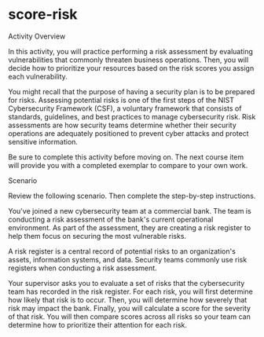 # score-risk


Activity Overview

In this activity, you will practice performing a risk assessment by evaluating vulnerabilities that commonly threaten business operations. Then, you will decide how to prioritize your resources based on the risk scores you assign each vulnerability.

You might recall that the purpose of having a security plan is to be prepared for risks. Assessing potential risks is one of the first steps of the NIST Cybersecurity Framework (CSF), a voluntary framework that consists of standards, guidelines, and best practices to manage cybersecurity risk. Risk assessments are how security teams determine whether their security operations are adequately positioned to prevent cyber attacks and protect sensitive information.

Be sure to complete this activity before moving on. The next course item will provide you with a completed exemplar to compare to your own work.

Scenario

Review the following scenario. Then complete the step-by-step instructions.

You've joined a new cybersecurity team at a commercial bank. The team is conducting a risk assessment of the bank's current operational environment. As part of the assessment, they are creating a risk register to help them focus on securing the most vulnerable risks.

A risk register is a central record of potential risks to an organization's assets, information systems, and data. Security teams commonly use risk registers when conducting a risk assessment.

Your supervisor asks you to evaluate a set of risks that the cybersecurity team has recorded in the risk register. For each risk, you will first determine how likely that risk is to occur. Then, you will determine how severely that risk may impact the bank. Finally, you will calculate a score for the severity of that risk. You will then compare scores across all risks so your team can determine how to prioritize their attention for each risk.
